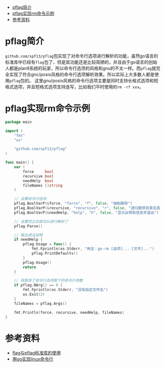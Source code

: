 - [pflag简介](#pflag简介)
- [pflag实现rm命令示例](#pflag实现rm命令示例)
- [参考资料](#参考资料)

# pflag简介

`github.com/spf13/pflag`包实现了对命令行选项进行解析的功能，虽然go语言的标准库中已经有`flag`包了，但是其功能还是比较简陋的，并且由于go语言的创始人都是plan9系统的玩家，所以命令行选项的风格和gnu的不太一样。而`pflag`就完全实现了符合gnc/posix风格的命令行选项解析效果。所以实际上大多数人都是使用`pflag`包的。
这里gnu/posix风格的命令行选项主要是同时支持长格式选项和短格式选项，并且短格式选项支持连写，比如我们平时使用的`rm -rf xxx`。

# pflag实现rm命令示例

```go
package main

import (
	"fmt"
	"os"

	"github.com/spf13/pflag"
)

func main() {
	var (
		force     bool
		recursive bool
		needHelp  bool
		fileNames []string
	)

	// 设置命令行选项
	pflag.BoolVarP(&force, "force", "f", false, "强制删除")
	pflag.BoolVarP(&recursive, "recursive", "r", false, "递归删除目录及其内容")
	pflag.BoolVarP(&needHelp, "help", "h", false, "显示此帮助信息并退出")

	// 设置完之后就可以进行解析了
	pflag.Parse()

	// 输出用法说明
	if needHelp {
		pflag.Usage = func() {
			fmt.Fprintln(os.Stderr, "用法：go-rm [选项]... [文件]...")
			pflag.PrintDefaults()
		}
		pflag.Usage()
		return
	}

	// 获取除了命令行选项剩下的命令行参数
	if pflag.NArg() == 0 {
		fmt.Fprintln(os.Stderr, "没有指定文件名")
		os.Exit(2)
	}
	fileNames = pflag.Args()

	fmt.Println(force, recursive, needHelp, fileNames)
}

```

# 参考资料

- [flag与pflag标准库的使用 ](https://www.dazhuanlan.com/liuyangsl/topics/1517311)
- [用go实现linux命令行](https://blog.csdn.net/caijhBlog/article/details/78265811)
